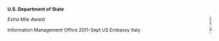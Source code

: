 <p style="font-size: 0.75em; font-weight: bold;">U.S. Department of State</p>
<img src="images/alamon_logo.png" alt="alamon_logo" style="width:10%; float: right;">
<p style="font-size: 0.75em; font-style: italic;">Extra Mile Award</p>
<p style="font-size: 0.75em;">
Information Management Office
2011-Sept
US Embassy Italy</p>
